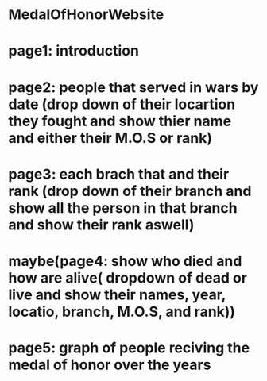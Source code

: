 # MedalOfHonorWebsite
# page1: introduction
# page2: people that served in wars by date (drop down of their locartion they fought and show thier name and either their M.O.S or rank)
# page3: each brach that and their rank (drop down of their branch and show all the person in that branch and show their rank aswell)
# maybe(page4: show who died and how are alive( dropdown of dead or live and show their names, year, locatio, branch, M.O.S, and rank))
# page5: graph of people reciving the medal of honor over the years
